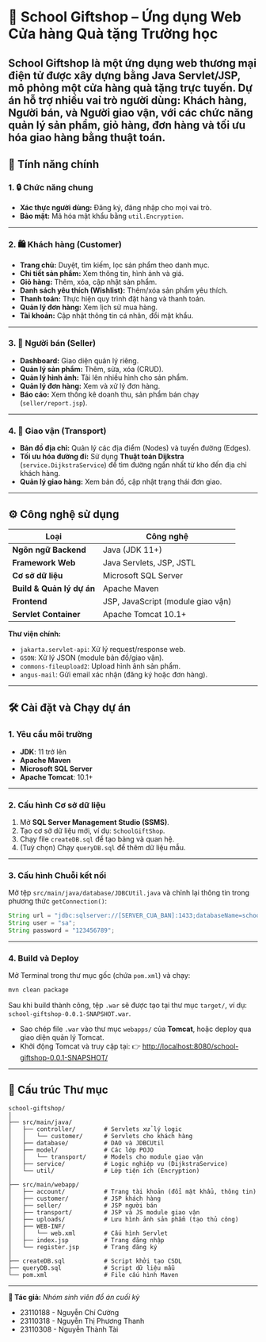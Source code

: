 # 🎁 School Giftshop – Ứng dụng Web Cửa hàng Quà tặng Trường học
**School Giftshop** là một ứng dụng web thương mại điện tử được xây dựng bằng **Java Servlet/JSP**, mô phỏng một cửa hàng quà tặng trực tuyến.
Dự án hỗ trợ nhiều vai trò người dùng: **Khách hàng**, **Người bán**, và **Người giao vận**, với các chức năng quản lý sản phẩm, giỏ hàng, đơn hàng và tối ưu hóa giao hàng bằng thuật toán.
---
## 🚀 Tính năng chính
### 1. 🔒 Chức năng chung
* **Xác thực người dùng:** Đăng ký, đăng nhập cho mọi vai trò.
* **Bảo mật:** Mã hóa mật khẩu bằng `util.Encryption`.
---
### 2. 🛍️ Khách hàng (Customer)
* **Trang chủ:** Duyệt, tìm kiếm, lọc sản phẩm theo danh mục.
* **Chi tiết sản phẩm:** Xem thông tin, hình ảnh và giá.
* **Giỏ hàng:** Thêm, xóa, cập nhật sản phẩm.
* **Danh sách yêu thích (Wishlist):** Thêm/xóa sản phẩm yêu thích.
* **Thanh toán:** Thực hiện quy trình đặt hàng và thanh toán.
* **Quản lý đơn hàng:** Xem lịch sử mua hàng.
* **Tài khoản:** Cập nhật thông tin cá nhân, đổi mật khẩu.
---
### 3. 🏪 Người bán (Seller)

* **Dashboard:** Giao diện quản lý riêng.
* **Quản lý sản phẩm:** Thêm, sửa, xóa (CRUD).
* **Quản lý hình ảnh:** Tải lên nhiều hình cho sản phẩm.
* **Quản lý đơn hàng:** Xem và xử lý đơn hàng.
* **Báo cáo:** Xem thống kê doanh thu, sản phẩm bán chạy (`seller/report.jsp`).
---
### 4. 🚚 Giao vận (Transport)
* **Bản đồ địa chỉ:** Quản lý các địa điểm (Nodes) và tuyến đường (Edges).
* **Tối ưu hóa đường đi:** Sử dụng **Thuật toán Dijkstra** (`service.DijkstraService`) để tìm đường ngắn nhất từ kho đến địa chỉ khách hàng.
* **Quản lý giao hàng:** Xem bản đồ, cập nhật trạng thái đơn giao.
---
## ⚙️ Công nghệ sử dụng
| Loại                      | Công nghệ                         |
| ------------------------- | --------------------------------- |
| **Ngôn ngữ Backend**      | Java (JDK 11+)                    |
| **Framework Web**         | Java Servlets, JSP, JSTL          |
| **Cơ sở dữ liệu**         | Microsoft SQL Server              |
| **Build & Quản lý dự án** | Apache Maven                      |
| **Frontend**              | JSP, JavaScript (module giao vận) |
| **Servlet Container**     | Apache Tomcat 10.1+               |
**Thư viện chính:**
* `jakarta.servlet-api`: Xử lý request/response web.
* `GSON`: Xử lý JSON (module bản đồ/giao vận).
* `commons-fileupload2`: Upload hình ảnh sản phẩm.
* `angus-mail`: Gửi email xác nhận (đăng ký hoặc đơn hàng).

---

## 🛠️ Cài đặt và Chạy dự án
### 1. Yêu cầu môi trường
* **JDK**: 11 trở lên
* **Apache Maven**
* **Microsoft SQL Server**
* **Apache Tomcat**: 10.1+
---
### 2. Cấu hình Cơ sở dữ liệu
1. Mở **SQL Server Management Studio (SSMS)**.
2. Tạo cơ sở dữ liệu mới, ví dụ: `SchoolGiftShop`.
3. Chạy file `createDB.sql` để tạo bảng và quan hệ.
4. (Tuỳ chọn) Chạy `queryDB.sql` để thêm dữ liệu mẫu.
---
### 3. Cấu hình Chuỗi kết nối
Mở tệp `src/main/java/database/JDBCUtil.java` và chỉnh lại thông tin trong phương thức `getConnection()`:

```java
String url = "jdbc:sqlserver://[SERVER_CUA_BAN]:1433;databaseName=school_giftshop;encrypt=true;trustServerCertificate=true;";
String user = "sa";
String password = "123456789";
```

---
### 4. Build và Deploy

Mở Terminal trong thư mục gốc (chứa `pom.xml`) và chạy:

```bash
mvn clean package
```

Sau khi build thành công, tệp `.war` sẽ được tạo tại thư mục `target/`, ví dụ:
`school-giftshop-0.0.1-SNAPSHOT.war`.

* Sao chép file `.war` vào thư mục `webapps/` của **Tomcat**,
  hoặc deploy qua giao diện quản lý Tomcat.
* Khởi động Tomcat và truy cập tại:
  👉 [http://localhost:8080/school-giftshop-0.0.1-SNAPSHOT/](http://localhost:8080/school-giftshop-0.0.1-SNAPSHOT/)

---

## 📂 Cấu trúc Thư mục

```
school-giftshop/
│
├── src/main/java/
│   ├── controller/        # Servlets xử lý logic
│   │   └── customer/      # Servlets cho khách hàng
│   ├── database/          # DAO và JDBCUtil
│   ├── model/             # Các lớp POJO
│   │   └── transport/     # Models cho module giao vận
│   ├── service/           # Logic nghiệp vụ (DijkstraService)
│   └── util/              # Lớp tiện ích (Encryption)
│
├── src/main/webapp/
│   ├── account/           # Trang tài khoản (đổi mật khẩu, thông tin)
│   ├── customer/          # JSP khách hàng
│   ├── seller/            # JSP người bán
│   ├── transport/         # JSP và JS module giao vận
│   ├── uploads/           # Lưu hình ảnh sản phẩm (tạo thủ công)
│   ├── WEB-INF/
│   │   └── web.xml        # Cấu hình Servlet
│   ├── index.jsp          # Trang đăng nhập
│   └── register.jsp       # Trang đăng ký
│
├── createDB.sql           # Script khởi tạo CSDL
├── queryDB.sql            # Script dữ liệu mẫu
└── pom.xml                # File cấu hình Maven
```

---

**📧 Tác giả:** *Nhóm sinh viên đồ án cuối kỳ*
* 23110188 - Nguyễn Chí Cường
* 23110318 - Nguyễn Thị Phương Thanh
* 23110308 - Nguyễn Thành Tài

